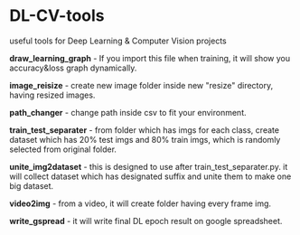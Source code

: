 # DL-CV-tools
useful tools for Deep Learning &amp; Computer Vision projects

**draw_learning_graph** - If you import this file when training, it will show you accuracy&loss graph dynamically.  

**image_reisize** - create new image folder inside new "resize" directory, having resized images.  

**path_changer** - change path inside csv to fit your environment.  

**train_test_separater** - from folder which has imgs for each class, create dataset which has 20% test imgs and 80% train imgs, which is randomly selected from original folder.  

**unite_img2dataset** - this is designed to use after train_test_separater.py. it will collect dataset which has designated suffix and unite them to make one big dataset.  

**video2img** - from a video, it will create folder having every frame img.  

**write_gspread** - it will write final DL epoch result on google spreadsheet.  
